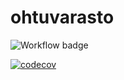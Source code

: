 # ohtuvarasto

![Workflow badge](https://github.com/kallilsy/ohtuvarasto/workflows/CI/badge.svg)

[![codecov](https://codecov.io/github/kallilsy/ohtuvarasto/graph/badge.svg?token=JXATNWEYAV)](https://codecov.io/github/kallilsy/ohtuvarasto)
